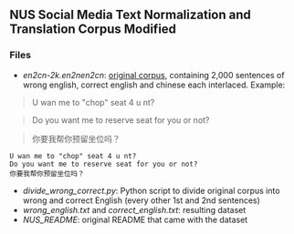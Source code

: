 
## NUS Social Media Text Normalization and Translation Corpus Modified


### Files
* _en2cn-2k.en2nen2cn_: [original corpus](http://www.comp.nus.edu.sg/~nlp/corpora.html), containing 2,000 sentences of wrong english, correct english and chinese each interlaced. Example:

> U wan me to "chop" seat 4 u nt?

> Do you want me to reserve seat for you or not?

> 你要我帮你预留坐位吗？

```
U wan me to "chop" seat 4 u nt?
Do you want me to reserve seat for you or not?
你要我帮你预留坐位吗？
```


* _divide_wrong_correct.py_: Python script to divide original corpus into wrong and correct English (every other 1st and 2nd sentences)
* _wrong_english.txt_ and _correct_english.txt_: resulting dataset
* _NUS_README_: original README that came with the dataset

